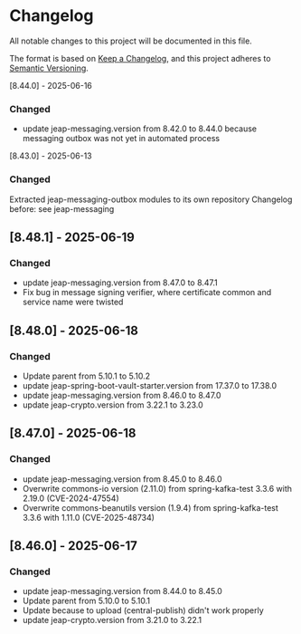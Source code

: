 # Changelog

All notable changes to this project will be documented in this file.

The format is based on [Keep a Changelog](https://keepachangelog.com/en/1.0.0/), and this project adheres
to [Semantic Versioning](https://semver.org/spec/v2.0.0.html).

[8.44.0] - 2025-06-16
### Changed
- update jeap-messaging.version from 8.42.0 to 8.44.0 because messaging outbox was not yet in automated process

[8.43.0] - 2025-06-13
### Changed
Extracted jeap-messaging-outbox modules to its own repository
Changelog before: see jeap-messaging
## [8.48.1] - 2025-06-19
### Changed
- update jeap-messaging.version from 8.47.0 to 8.47.1
- Fix bug in message signing verifier, where certificate common and service name were twisted 


## [8.48.0] - 2025-06-18

### Changed
- Update parent from 5.10.1 to 5.10.2
- update jeap-spring-boot-vault-starter.version from 17.37.0 to 17.38.0
- update jeap-messaging.version from 8.46.0 to 8.47.0
- update jeap-crypto.version from 3.22.1 to 3.23.0

## [8.47.0] - 2025-06-18
### Changed
- update jeap-messaging.version from 8.45.0 to 8.46.0
- Overwrite commons-io version (2.11.0) from spring-kafka-test 3.3.6 with 2.19.0 (CVE-2024-47554)
- Overwrite commons-beanutils version (1.9.4) from spring-kafka-test 3.3.6 with 1.11.0 (CVE-2025-48734)


## [8.46.0] - 2025-06-17
### Changed
- update jeap-messaging.version from 8.44.0 to 8.45.0
- Update parent from 5.10.0 to 5.10.1
- Update because to upload (central-publish) didn't work properly
- update jeap-crypto.version from 3.21.0 to 3.22.1


